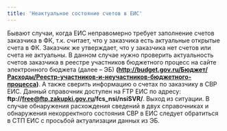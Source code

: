 ```yaml
---
title: 'Неактуальное состояние счетов в ЕИС'
---
```


Бывают случаи, когда ЕИС неправомерно требует заполнение счетов заказчика в ФК, т.к. считает, что у заказчика есть актуальные открытые счета в ФК. Заказчик же утверждает, что у заказчика нет счетов или счета не актуальны. В данном случае нужно проверить актуальность счетов заказчика в реестре участников бюджетного процесс на сайте электронного бюджета (далее – ЭБ) **(http://budget.gov.ru/Бюджет/Расходы/Реестр-участников-и-неучастников-бюджетного-процесса)**. А также сверить информацию о счетах по заказчику в СВР ЕИС. Данный справочник доступен на FTP ЕИС по адресу: **ftp://free@ftp.zakupki.gov.ru/fcs_nsi/nsiSVR/**.
Выход из ситуации. В случае обнаружения расхождения сведений в двух справочниках и обнаружения некорректного состояния СВР в ЕИС следует обратиться в СТП ЕИС с просьбой актуализации данных из ЭБ.
